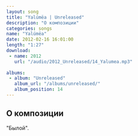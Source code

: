 ```yaml
---
layout: song
title: "Yalúmëa | Unreleased"
description: "О композиции"
categories: songs
name: "Yalúmëa"
date: 2012-02-16 16:01:00
length: "1:27"
download:
 - name: 2012
   url: "/audio/2012_Unreleased/14_Yalumea.mp3"
   
albums:
 - album: "Unreleased"
   album_url: "/albums/unreleased/"
   album_position: 14
---
```



## О композиции

"Былой".  
  
